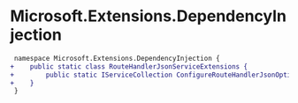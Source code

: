 # Microsoft.Extensions.DependencyInjection

``` diff
 namespace Microsoft.Extensions.DependencyInjection {
+    public static class RouteHandlerJsonServiceExtensions {
+        public static IServiceCollection ConfigureRouteHandlerJsonOptions(this IServiceCollection services, Action<JsonOptions> configureOptions);
+    }
 }
```

